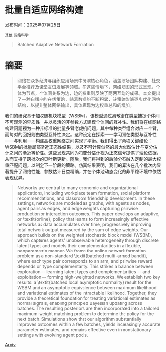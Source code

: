 # 批量自适应网络构建

发布时间：2025年07月25日

`其他` `网络科学`

> Batched Adaptive Network Formation

# 摘要

> 网络在众多经济与组织应用场景中扮演核心角色，涵盖职场团队构建、社交平台推荐及课堂友谊发展等领域。在这些情境下，网络以图的形式呈现，个体为节点，个体间关系为边，边的权重则反映了两两互动的成果。本文提出了一种自适应的在线策略，随着数据的不断积累，该策略能够逐步优化网络结构，以提升整体网络输出，具体表现为边权重总和的增加。

我们的研究基于加权随机块模型（WSBM），该模型通过离散潜在类型捕捉个体间不可观测的异质性，并以灵活的非参数方式建模个体间的互补性。我们将在线网络构建问题视为一种非标准的批量多臂老虎机问题，其中每种类型组合对应一个臂，而每对的回报则由类型互补性决定。这种设定在探索——学习潜在类型与互补性——与利用——构建高权重网络之间实现了平衡。我们得出了两项关键结论：WSBM的批量局部渐近正态性结果，以及不可计算似然的最大似然估计与变分估计之间的渐近等价性。这些发现共同为将变分估计视为正态信号提供了理论依据，从而支持了跨批次的贝叶斯更新。随后，我们将得到的后验分布融入定制的最大权重匹配问题，以制定下一阶段的策略。仿真结果表明，我们的算法在几个批次内显著提升了网络性能，参数估计日益精确，并在个体池动态变化的非平稳环境中依然表现优异。

> Networks are central to many economic and organizational applications, including workplace team formation, social platform recommendations, and classroom friendship development. In these settings, networks are modeled as graphs, with agents as nodes, agent pairs as edges, and edge weights capturing pairwise production or interaction outcomes. This paper develops an adaptive, or \textit{online}, policy that learns to form increasingly effective networks as data accumulates over time, progressively improving total network output measured by the sum of edge weights.
  Our approach builds on the weighted stochastic block model (WSBM), which captures agents' unobservable heterogeneity through discrete latent types and models their complementarities in a flexible, nonparametric manner. We frame the online network formation problem as a non-standard \textit{batched multi-armed bandit}, where each type pair corresponds to an arm, and pairwise reward depends on type complementarity. This strikes a balance between exploration -- learning latent types and complementarities -- and exploitation -- forming high-weighted networks. We establish two key results: a \textit{batched local asymptotic normality} result for the WSBM and an asymptotic equivalence between maximum likelihood and variational estimates of the intractable likelihood. Together, they provide a theoretical foundation for treating variational estimates as normal signals, enabling principled Bayesian updating across batches. The resulting posteriors are then incorporated into a tailored maximum-weight matching problem to determine the policy for the next batch. Simulations show that our algorithm substantially improves outcomes within a few batches, yields increasingly accurate parameter estimates, and remains effective even in nonstationary settings with evolving agent pools.

[Arxiv](https://arxiv.org/abs/2507.18961)